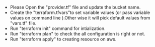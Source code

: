 - Please Open the "provider.tf" file and update the bucket name.
- Create the "terraform.tfvars"to set variable values (or pass variable values on command line ).Other wise it will pick default values from "vars.tf" file.
- Run "terraform init" command for intialization.
- Run "terraform plan" to check the all configuration is right or not.
- Run "terraform apply" to creating resource on aws.

